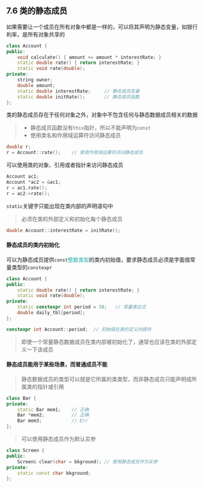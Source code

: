 ## 7.6 类的静态成员

如果需要让一个成员在所有对象中都是一样的，可以将其声明为静态变量，如银行利率，是所有对象共享的

```cpp
class Account {
public:
    void calculate() { amount += amount * interestRate; }
    static double rate() { return interestRate; }
    static void rate(double);
private:
    string owner;
    double amount;
    static double interestRate;     // 静态成员变量
    static double initRate();       // 静态成员函数
};
```

类的静态成员存在于任何对象之外，对象中不包含任何与静态数据成员相关的数据

>+ 静态成员函数没有`this`指针，所以不能声明为`const`
>+ 使用类名和作用域运算符访问静态成员

```cpp
double r;
r = Account::rate();    // 使用作用域运算符访问静态成员
```

可以使用类的对象、引用或者指针来访问静态成员

```cpp
Account ac1;
Account *ac2 = &ac1;
r = ac1.rate();
r = ac2->rate();
```

`static`关键字只能出现在类内部的声明语句中
>必须在类的外部定义和初始化每个静态成员

```cpp
double Account::interestRate = initRate();
```

#### 静态成员的类内初始化

可以为静态成员提供`const`<font color=LightSeaGreen>整数类型</font>的类内初始值，要求静态成员必须是字面值常量类型的`constexpr`

```cpp
class Account {
public:
    static double rate() { return interestRate; }
    static void rate(double);
private:
    static constexpr int period = 30;   // 常量表达式
    double daily_tbl[period];
};

constexpr int Account::period;  // 初始值在类的定义内提供
```

>即使一个常量静态数据成员在类内部被初始化了，通常也应该在类的外部定义一下该成员

#### 静态成员能用于某些场景，而普通成员不能

>静态数据成员的类型可以就是它所属的类类型，而非静态成员只能声明成所属类的指针或引用

```cpp
class Bar {
private:
    static Bar mem1;    // 正确
    Bar *mem2;          // 正确
    Bar mem3;           // Err
};
```

>可以使用静态成员作为默认实参

```cpp
class Screen {
public:
    Screen& clear(char = bkground); // 使用静态成员作为实参
private:
    static const char bkground;
};
```



